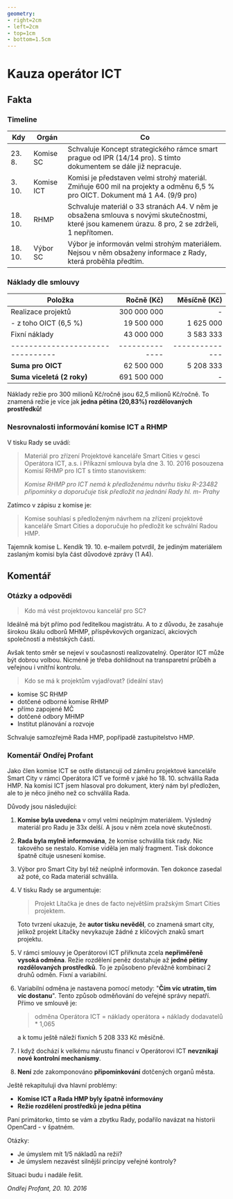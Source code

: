 ```yaml
---
geometry:
- right=2cm
- left=2cm
- top=1cm
- bottom=1.5cm
---
```


# Kauza operátor ICT

## Fakta

### Timeline

| Kdy     | Orgán      | Co                                                                                                                       |
|---------|------------|--------------------------------------------------------------------------------------------------------------------------|
| 23.  8. | Komise SC  | Schvaluje Koncept strategického rámce smart prague od IPR (14/14 pro). S tímto dokumentem se dále již nepracuje.         |
|  3. 10. | Komise ICT | Komisi je představen velmi strohý materiál. Zmiňuje 600 mil na projekty a odměnu 6,5 % pro OICT. Dokument má 1 A4. (9/9 pro) |
| 18. 10. | RHMP       | Schvaluje materiál o 33 stranách A4. V něm je obsažena smlouva s novými skutečnostmi, které jsou kamenem úrazu. 8 pro, 2 se zdrželi, 1 nepřítomen.  |
| 18. 10. | Výbor SC   | Výbor je informován velmi strohým materiálem. Nejsou v něm obsaženy informace z Rady, která proběhla předtím. |

### Náklady dle smlouvy

| Položka                        | Ročně (Kč)   | Měsíčně (Kč) |
|--------------------------------|-------------:|-------------:|
| Realizace projektů             | 300 000 000  |            - |
| - z toho OICT (6,5 %)          |  19 500 000  |    1 625 000 |
| Fixní náklady                  |  43 000 000  |    3 583 333 |
|--------------------------------|--------------|--------------|
| **Suma pro OICT**              |  62 500 000  |    5 208 333 |
| **Suma viceletá (2 roky)**     | 691 500 000  |            - |

Náklady režie pro 300 milionů Kč/ročně jsou 62,5 milionů Kč/ročně.
To znamená režie je více jak **jedna pětina (20,83%) rozdělovaných prostředků!**

### Nesrovnalosti informování komise ICT a RHMP

V tisku Rady se uvádí:

> Materiál pro zřízení Projektové kanceláře Smart Cities v gesci Operátora ICT, a.s. i Příkazní smlouva byla dne 3. 10. 2016 posouzena Komisí RHMP pro ICT s tímto stanoviskem:
>
> *Komise RHMP pro ICT nemá k předloženému návrhu tisku R-23482 připomínky a doporučuje tisk předložit na jednání Rady hl. m- Prahy*

Zatímco v zápisu z komise je:

> Komise souhlasí s předloženým návrhem na zřízení projektové kanceláře Smart Cities a doporučuje ho předložit ke schvální Radou HMP.

Tajemník komise L. Kendík 19. 10. e-mailem potvrdil, že jediným materiálem zaslaným komisi byla část důvodové zprávy (1 A4).

## Komentář

### Otázky a odpovědi

> Kdo má vést projektovou kancelář pro SC?

Ideálně má být přímo pod ředitelkou magistrátu. A to z důvodu, že zasahuje širokou škálu odborů MHMP, příspěvkových organizací, akciových společností a městských částí.

Avšak tento směr se nejeví v současnosti realizovatelný. Operátor ICT může být dobrou volbou. Nicméně je třeba dohlídnout na transparetní průběh a veřejnou i vnitřní kontrolu.

> Kdo se má k projektům vyjadřovat? (ideální stav)

- komise SC RHMP
- dotčené odborné komise RHMP
- přímo zapojené MČ
- dotčené odbory MHMP
- Institut plánování a rozvoje

Schvaluje samozřejmě Rada HMP, popřípadě zastupitelstvo HMP.

### Komentář Ondřej Profant

Jako člen komise ICT se ostře distancuji od záměru projektové kanceláře Smart City v rámci Operátora ICT
 ve formě v jaké ho 18. 10. schválila Rada HMP.
Na komisi ICT jsem hlasoval pro dokument, který nám byl předložen, ale to je něco jiného než co schválila Rada.

Důvody jsou následující:

1. **Komise byla uvedena** v omyl velmi neúplným materiálem. Výsledný materiál pro Radu je 33x delší. A jsou v něm zcela nové skutečnosti.
2. **Rada byla mylně informována**, že komise schválila tisk rady. Nic takového se nestalo. Komise viděla jen malý fragment. Tisk dokonce špatně cituje usnesení komise.
3. Výbor pro Smart City byl též neúplně informován. Ten dokonce zasedal až poté, co Rada materiál schválila.
4. V tisku Rady se argumentuje:  

    > Projekt Lítačka je dnes de facto největším pražským Smart Cities projektem.
 
    Toto tvrzení ukazuje, že **autor tisku nevěděl**, co znamená smart city, jelikož projekt Lítačky nevykazuje žádné z klíčových znaků smart projektu.
5. V rámci smlouvy je Operátorovi ICT přiřknuta zcela **nepřiměřeně vysoká odměna**. Režie rozdělení peněz dostahuje až **jedné pětiny rozdělovaných prostředků**. To je způsobeno převážně kombinací 2 druhů odměn. Fixní a variabilní.
6. Variabilní odměna je nastavena pomocí metody: "**Čím víc utratím, tím víc dostanu**". Tento způsob odměňování do veřejné správy nepatří. Přímo ve smlouvě je:

     > odměna Operátora ICT = náklady operátora + náklady dodavatelů * 1,065

     a k tomu ještě náleží fixních 5 208 333 Kč měsíčně.
7. I když dochází k velkému nárustu financí v Operátorovi ICT **nevznikají nové kontrolní mechanismy**.
8. **Není** zde zakomponováno **připomínkování** dotčených organů města.

Ještě rekapituluji dva hlavní problémy:

- **Komise ICT a Rada HMP byly špatně informovány**
- **Režie rozdělení prostředků je jedna pětina**

Paní primátorko, tímto se vám a zbytku Rady, podařilo navázat na historii OpenCard - v špatném.

Otázky:

- Je úmyslem mít 1/5 nákladů na režii?
- Je úmyslem nezavést silnější principy veřejné kontroly?

Situaci budu i nadále řešit.

*Ondřej Profant, 20. 10. 2016*

